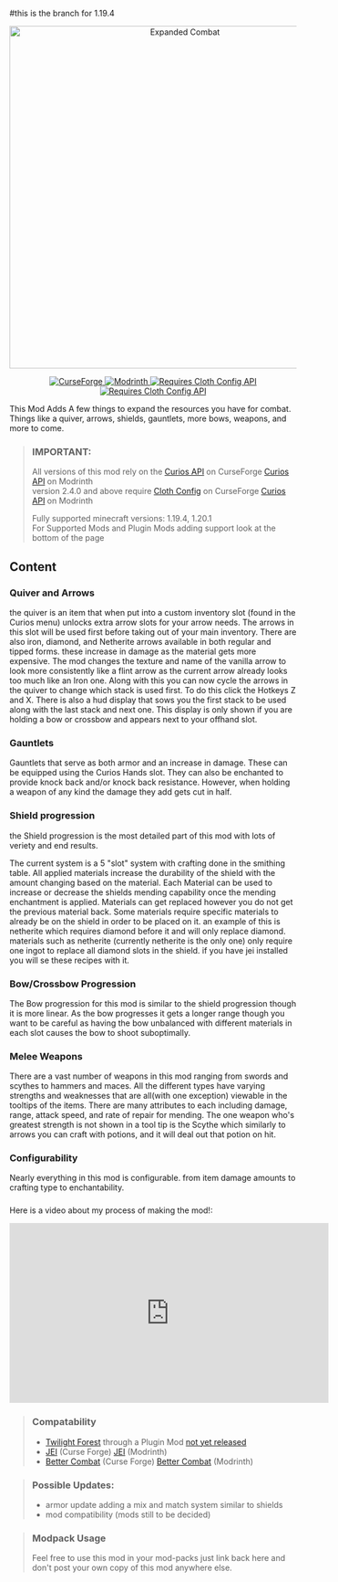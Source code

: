 #this is the branch for 1.19.4

<div style="text-align: center;">
<p>
    <img src="https://cdn-raw.modrinth.com/data/sElBpAJt/images/dc811bce5a70f2a240f411b8a945df54ec3c02a9.png" alt="Expanded Combat" width="600"/>
</p>
<p>
    <a href="https://www.curseforge.com/minecraft/mc-mods/expanded-combat" rel="noopener nofollow ugc">
        <img src="https://cdn.jsdelivr.net/npm/@intergrav/devins-badges@3/assets/cozy/available/curseforge_64h.png" alt="CurseForge">
    </a>
    <a href="https://modrinth.com/mod/expanded-combat" rel="noopener nofollow ugc">
        <img src="https://cdn.jsdelivr.net/npm/@intergrav/devins-badges@3/assets/cozy/available/modrinth_64h.png" alt="Modrinth">
    </a>
    <a href="https://modrinth.com/mod/cloth-config" rel="noopener nofollow ugc">
        <img src="https://cdn.jsdelivr.net/npm/@intergrav/devins-badges@3.1.2/assets/cozy/requires/cloth-config-api_64h.png" alt="Requires Cloth Config API">
    </a>
    <a href="https://www.curseforge.com/minecraft/mc-mods/expanded-combat" rel="noopener nofollow ugc">
        <img src="https://cdn.discordapp.com/attachments/844397409698185227/1152401406247047188/curios_api_64h.png" alt="Requires Cloth Config API">
    </a>
</p></div>


This Mod Adds A few things to expand the resources you have for combat. Things like a quiver, arrows, shields, 
gauntlets, more bows, weapons, and more to come.
> ### IMPORTANT:
> All versions of this mod rely on the [Curios API](https://www.curseforge.com/minecraft/mc-mods/curios) on CurseForge [Curios API](https://modrinth.com/mod/curios) on Modrinth \
> version 2.4.0 and above require [Cloth Config](https://www.curseforge.com/minecraft/mc-mods/cloth-config) on CurseForge [Curios API](https://modrinth.com/mod/cloth-config) on Modrinth
> 
> Fully supported minecraft versions: 1.19.4, 1.20.1 \
> For Supported Mods and Plugin Mods adding support look at the bottom of the page

## Content
### Quiver and Arrows
the quiver is an item that when put into a custom inventory slot (found in the Curios menu) unlocks extra arrow slots for your 
arrow needs. The arrows in this slot will be used first before taking out of your main inventory. There are also iron, 
diamond, and Netherite arrows available in both regular and tipped forms. these increase in damage as the material gets 
more expensive. The mod changes the texture and name of the vanilla arrow to look more consistently like a flint arrow 
as the current arrow already looks too much like an Iron one. Along with this you can now cycle the arrows in the quiver
to change which stack is used first. To do this click the Hotkeys Z and X. There is also a hud display that sows you the
first stack to be used along with the last stack and next one. This display is only shown if you are holding a bow or 
crossbow and appears next to your offhand slot.
### Gauntlets
Gauntlets that serve as both armor and an increase in damage. These can be equipped using the Curios Hands slot. 
They can also be enchanted to provide knock back and/or knock back resistance. However, when holding a weapon of any kind 
the damage they add gets cut in half.
### Shield progression
the Shield progression is the most detailed part of this mod with lots of veriety and end results.

The current system is a 5 "slot" system with crafting done in the smithing table. 
All applied materials increase the durability of the shield with the amount changing based on the material.
Each Material can be used to increase or decrease the shields mending capability once the mending enchantment is applied.
Materials can get replaced however you do not get the previous material back. Some materials require specific materials 
to already be on the shield in order to be placed on it. an example of this is netherite which requires diamond before 
it and will only replace diamond. materials such as netherite (currently netherite is the only one) only require one 
ingot to replace all diamond slots in the shield. if you have jei installed you will se these recipes with it.
### Bow/Crossbow Progression
The Bow progression for this mod is similar to the shield progression though it is more linear. 
As the bow progresses it gets a longer range though you want to be careful as having the bow unbalanced with different 
materials in each slot causes the bow to shoot suboptimally.

### Melee Weapons
There are a vast number of weapons in this mod ranging from swords and scythes to hammers and maces. All the different 
types have varying strengths and weaknesses that are all(with one exception) viewable in the tooltips of the items. There 
are many attributes to each including damage, range, attack speed, and rate of repair for mending. The one weapon 
who's greatest strength is not shown in a tool tip is the Scythe which similarly to arrows you can craft with potions, and it 
will deal out that potion on hit.

### Configurability
Nearly everything in this mod is configurable. from item damage amounts to crafting type to enchantability.

###
Here is a video about my process of making the mod!:

<iframe width="560" height="315" src="https://www.youtube-nocookie.com/embed/l5xrhWNCOXQ" title="YouTube video player" frameborder="0" allow="accelerometer; clipboard-write; encrypted-media; gyroscope; picture-in-picture; web-share" allowfullscreen></iframe>


> ### Compatability
> - [Twilight Forest](https://www.curseforge.com/minecraft/mc-mods/the-twilight-forest) through a Plugin Mod [not yet released](https://www.curseforge.com/minecraft/mc-mods/ec-twilight-forest-compat)
> - [JEI](https://www.curseforge.com/minecraft/mc-mods/jei) (Curse Forge) [JEI](https://modrinth.com/mod/jei) (Modrinth)
> - [Better Combat](https://www.curseforge.com/minecraft/mc-mods/better-combat-by-daedelus) (Curse Forge) [Better Combat](https://modrinth.com/mod/better-combat) (Modrinth)

> ### Possible Updates:
> - armor update adding a mix and match system similar to shields
> - mod compatibility (mods still to be decided)

> ### Modpack Usage
> Feel free to use this mod in your mod-packs just link back here and don't post your own copy of this mod anywhere else.
